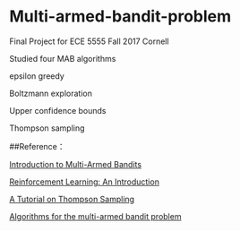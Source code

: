 # Multi-armed-bandit-problem

Final Project for ECE 5555 Fall 2017 Cornell

Studied four MAB algorithms

epsilon greedy

Boltzmann exploration

Upper confidence bounds

Thompson sampling

##Reference：

[Introduction to Multi-Armed Bandits](http://slivkins.com/work/MAB-book.pdf)

[Reinforcement Learning: An Introduction](http://ufal.mff.cuni.cz/~straka/courses/npfl114/2016/sutton-bookdraft2016sep.pdf)

[A Tutorial on Thompson Sampling](https://arxiv.org/abs/1707.02038)

[Algorithms for the multi-armed bandit problem](https://www.cs.mcgill.ca/~vkules/bandits.pdf)
